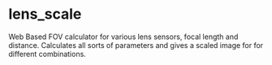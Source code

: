 # lens_scale
Web Based FOV calculator for various lens sensors, focal length and distance. 
Calculates all sorts of parameters and gives a scaled image for for different combinations. 

